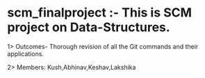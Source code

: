 # scm_finalproject :- This is SCM project on Data-Structures.

1> Outcomes- Thorough revision of all the Git commands and their applications.


2> Members: Kush,Abhinav,Keshav,Lakshika
